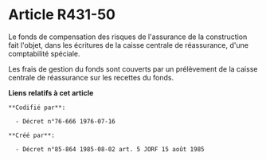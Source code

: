 # Article R431-50

Le fonds de compensation des risques de l'assurance de la construction fait l'objet, dans les écritures de la caisse centrale
de réassurance, d'une comptabilité spéciale.

Les frais de gestion du fonds sont couverts par un prélèvement de la caisse centrale de réassurance sur les recettes du
fonds.

**Liens relatifs à cet article**

	**Codifié par**:

	  - Décret n°76-666 1976-07-16

	**Créé par**:

	  - Décret n°85-864 1985-08-02 art. 5 JORF 15 août 1985
